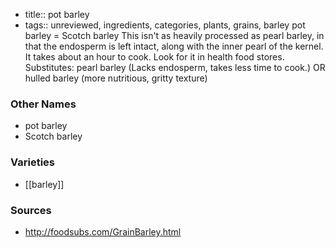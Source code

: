 - title:: pot barley
- tags:: unreviewed, ingredients, categories, plants, grains, barley
pot barley = Scotch barley This isn't as heavily processed as pearl barley, in that the endosperm is left intact, along with the inner pearl of the kernel. It takes about an hour to cook. Look for it in health food stores. Substitutes: pearl barley (Lacks endosperm, takes less time to cook.) OR hulled barley (more nutritious, gritty texture)

### Other Names

* pot barley
* Scotch barley

### Varieties

* [[barley]]

### Sources
* http://foodsubs.com/GrainBarley.html
